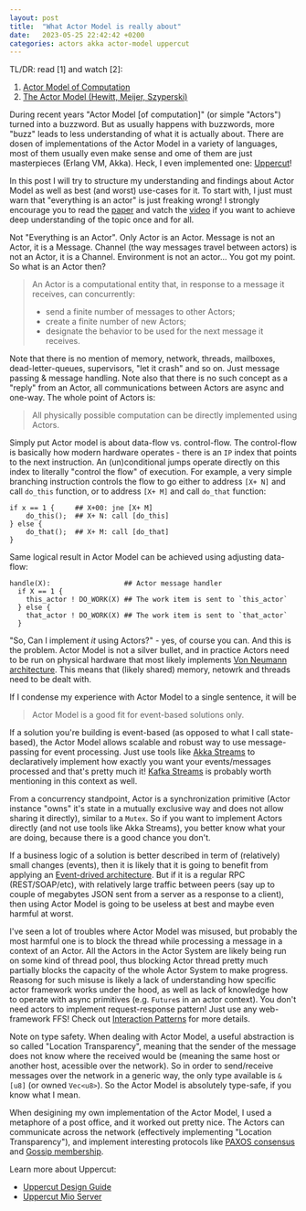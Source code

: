 ```yaml
---
layout: post
title:  "What Actor Model is really about"
date:   2023-05-25 22:42:42 +0200
categories: actors akka actor-model uppercut
---
```


TL/DR: read [1] and watch [2]:
1. [Actor Model of Computation](https://arxiv.org/pdf/1008.1459)
1. [The Actor Model (Hewitt, Meijer, Szyperski)](https://www.youtube.com/watch?v=7erJ1DV_Tlo)

During recent years "Actor Model [of computation]" (or simple "Actors") turned into a buzzword. But as usually happens with buzzwords, more "buzz" leads to less understanding of what it is actually about. There are dosen of implementations of the Actor Model in a variety of languages, most of them usually even make sense and ome of them are just masterpieces (Erlang VM, Akka). Heck, I even implemented one: [Uppercut](https://github.com/sergey-melnychuk/uppercut/)!

In this post I will try to structure my understanding and findings about Actor Model as well as best (and worst) use-cases for it. To start with, I just must warn that "everything is an actor" is just freaking wrong! I strongly encourage you to read the [paper](https://arxiv.org/pdf/1008.1459) and vatch the [video](https://www.youtube.com/watch?v=7erJ1DV_Tlo) if you want to achieve deep understanding of the topic once and for all.

Not "Everything is an Actor". Only Actor is an Actor. Message is not an Actor, it is a Message. Channel (the way messages travel between actors) is not an Actor, it is a Channel. Environment is not an actor... You got my point. So what is an Actor then?

> An Actor is a computational entity that, in response to a message it receives, can concurrently:
> - send a finite number of messages to other Actors;
> - create a finite number of new Actors;
> - designate the behavior to be used for the next message it receives.

Note that there is no mention of memory, network, threads, mailboxes, dead-letter-queues, supervisors, "let it crash" and so on. Just message passing & message handling. Note also that there is no such concept as a "reply" from an Actor, all communications between Actors are async and one-way. The whole point of Actors is:

> All physically possible computation can be directly implemented using Actors.

Simply put Actor model is about data-flow vs. control-flow. The control-flow is basically how modern hardware operates - there is an `IP` index that points to the next instruction. An (un)conditional jumps operate directly on this index to literally "control the flow" of execution. For example, a very simple branching instruction controls the flow to go either to address `[X+ N]` and call `do_this` function, or to address `[X+ M]` and call `do_that` function:

```
if x == 1 {     ## X+00: jne [X+ M]
    do_this();  ## X+ N: call [do_this]
} else {        
    do_that();  ## X+ M: call [do_that]
}
```

Same logical result in Actor Model can be achieved using adjusting data-flow:

```
handle(X):                  ## Actor message handler
  if X == 1 {
    this_actor ! DO_WORK(X) ## The work item is sent to `this_actor`
  } else {
    that_actor ! DO_WORK(X) ## The work item is sent to `that_actor`
  }
```

"So, Can I implement *it* using Actors?" - yes, of course you can. And this is the problem. Actor Model is not a silver bullet, and in practice Actors need to be run on physical hardware that most likely implements [Von Neumann architecture](https://en.wikipedia.org/wiki/Von_Neumann_architecture). This means that (likely shared) memory, netowrk and threads need to be dealt with.

If I condense my experience with Actor Model to a single sentence, it will be

> Actor Model is a good fit for event-based solutions only.

If a solution you're building is event-based (as opposed to what I call state-based), the Actor Model allows scalable and robust way to use message-passing for event processing. Just use tools like [Akka Streams](https://doc.akka.io/docs/akka/current/stream/index.html) to declaratively implement how exactly you want your events/messages processed and that's pretty much it! [Kafka Streams](https://docs.confluent.io/platform/current/streams/overview.html) is probably worth mentioning in this context as well.

From a concurrency standpoint, Actor is a synchronization primitive (Actor instance "owns" it's state in a mutually exclusive way and does not allow sharing it directly), similar to a `Mutex`. So if you want to implement Actors directly (and not use tools like Akka Streams), you better know what your are doing, because there is a good chance you don't.

If a business logic of a solution is better described in term of (relatively) small changes (events), then it is likely that it is going to benefit from applying an [Event-drived architecture](https://en.wikipedia.org/wiki/Event-driven_architecture). But if it is a regular RPC (REST/SOAP/etc), with relatively large traffic between peers (say up to couple of megabytes JSON sent from a server as a response to a client), then using Actor Model is going to be useless at best and maybe even harmful at worst.

I've seen a lot of troubles where Actor Model was misused, but probably the most harmful one is to block the thread while processing a message in a context of an Actor. All the Actors in the Actor System are likely being run on some kind of thread pool, thus blocking Actor thread pretty much partially blocks the capacity of the whole Actor System to make progress. Reasong for such misuse is likely a lack of understanding how specific actor framework works under the hood, as well as lack of knowledge how to operate with async primitives (e.g. `Future`s in an actor context). You don't need actors to implement request-response pattern! Just use any web-framework FFS! Check out [Interaction Patterns](https://doc.akka.io/docs/akka/current/typed/interaction-patterns.html) for more details.

Note on type safety. When dealing with Actor Model, a useful abstraction is so called "Location Transparency", meaning that the sender of the message does not know where the received would be (meaning the same host or another host, acessible over the network). So in order to send/receive messages over the network in a generic way, the only type available is `&[u8]` (or owned `Vec<u8>`). So the Actor Model is absolutely type-safe, if you know what I mean.

When desigining my own implementation of the Actor Model, I used a metaphore of a post office, and it worked out pretty nice. The Actors can communicate across the network (effectively implementing "Location Transparency"), and implement interesting protocols like [PAXOS consensus](https://github.com/sergey-melnychuk/uppercut/blob/develop/examples/paxos.rs) and [Gossip membership](https://github.com/sergey-melnychuk/uppercut/blob/develop/examples/gossip.rs). 

Learn more about Uppercut:
- [Uppercut Design Guide](https://github.com/sergey-melnychuk/uppercut/blob/develop/doc/design-guide.md)
- [Uppercut Mio Server](https://github.com/sergey-melnychuk/uppercut-lab/tree/master/uppercut-mio-server)

